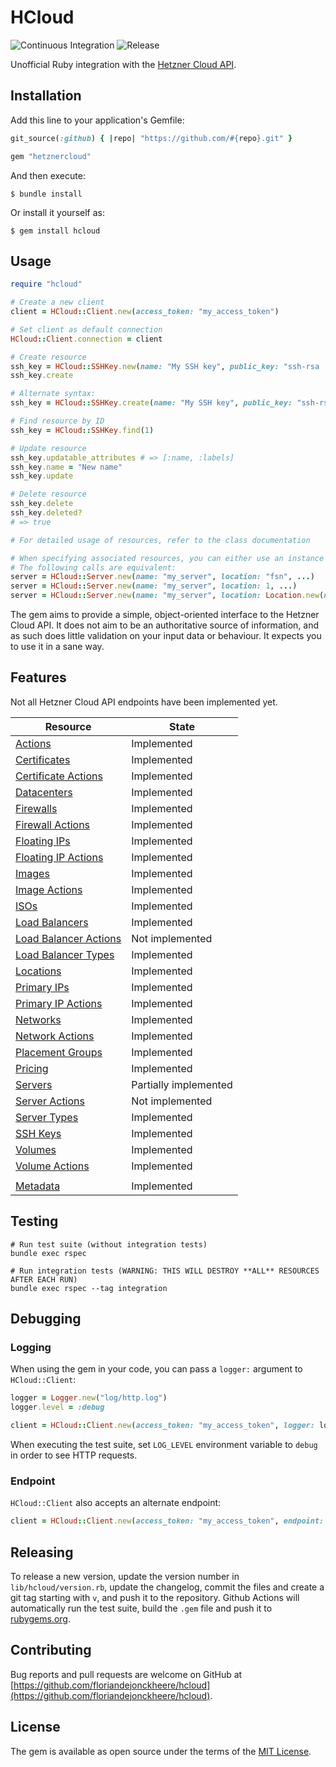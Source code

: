 # HCloud

![Continuous Integration](https://github.com/floriandejonckheere/hcloud/workflows/Continuous%20Integration/badge.svg)
![Release](https://img.shields.io/github/v/release/floriandejonckheere/hcloud?label=Latest%20release)

Unofficial Ruby integration with the [Hetzner Cloud API](https://docs.hetzner.cloud/).

## Installation

Add this line to your application's Gemfile:

```ruby
git_source(:github) { |repo| "https://github.com/#{repo}.git" }

gem "hetznercloud"
```

And then execute:

    $ bundle install

Or install it yourself as:

    $ gem install hcloud

## Usage

```ruby
require "hcloud"

# Create a new client
client = HCloud::Client.new(access_token: "my_access_token")

# Set client as default connection
HCloud::Client.connection = client

# Create resource
ssh_key = HCloud::SSHKey.new(name: "My SSH key", public_key: "ssh-rsa ...")
ssh_key.create

# Alternate syntax:
ssh_key = HCloud::SSHKey.create(name: "My SSH key", public_key: "ssh-rsa ...")

# Find resource by ID
ssh_key = HCloud::SSHKey.find(1)

# Update resource
ssh_key.updatable_attributes # => [:name, :labels]
ssh_key.name = "New name"
ssh_key.update

# Delete resource
ssh_key.delete
ssh_key.deleted?
# => true

# For detailed usage of resources, refer to the class documentation

# When specifying associated resources, you can either use an instance of the resource, an integer as ID or a string as name.
# The following calls are equivalent:
server = HCloud::Server.new(name: "my_server", location: "fsn", ...)
server = HCloud::Server.new(name: "my_server", location: 1, ...)
server = HCloud::Server.new(name: "my_server", location: Location.new(name: "fsn"), ...)
```

The gem aims to provide a simple, object-oriented interface to the Hetzner Cloud API.
It does not aim to be an authoritative source of information, and as such does little validation on your input data or behaviour.
It expects you to use it in a sane way.

## Features

Not all Hetzner Cloud API endpoints have been implemented yet.

| Resource                                                       | State                 |
|----------------------------------------------------------------|-----------------------|
| [Actions](lib/hcloud/resources/action.rb)                      | Implemented           |
| [Certificates](lib/hcloud/resources/certificate.rb)            | Implemented           |
| [Certificate Actions](lib/hcloud/resources/certificate.rb)     | Implemented           |
| [Datacenters](lib/hcloud/resources/datacenter.rb)              | Implemented           |
| [Firewalls](lib/hcloud/resources/firewall.rb)                  | Implemented           |
| [Firewall Actions](lib/hcloud/resources/firewall.rb)           | Implemented           |
| [Floating IPs](lib/hcloud/resources/floating_ip.rb)            | Implemented           |
| [Floating IP Actions](lib/hcloud/resources/floating_ip.rb)     | Implemented           |
| [Images](lib/hcloud/resources/image.rb)                        | Implemented           |
| [Image Actions](lib/hcloud/resources/image.rb)                 | Implemented           |
| [ISOs](lib/hcloud/resources/iso.rb)                            | Implemented           |
| [Load Balancers](lib/hcloud/resources/load_balancer.rb)        | Implemented           |
| [Load Balancer Actions](lib/hcloud/resources/load_balancer.rb) | Not implemented       |
| [Load Balancer Types](lib/hcloud/resources/load_balancer.rb)   | Implemented           |
| [Locations](lib/hcloud/resources/location.rb)                  | Implemented           |
| [Primary IPs](lib/hcloud/resources/primary_ip.rb)              | Implemented           |
| [Primary IP Actions](lib/hcloud/resources/primary_ip.rb)       | Implemented           |
| [Networks](lib/hcloud/resources/network.rb)                    | Implemented           |
| [Network Actions](lib/hcloud/resources/network.rb)             | Implemented           |
| [Placement Groups](lib/hcloud/resources/placement_group.rb)    | Implemented           |
| [Pricing](lib/hcloud/resources/pricing.rb)                     | Implemented           |
| [Servers](lib/hcloud/resources/server.rb)                      | Partially implemented |
| [Server Actions](lib/hcloud/resources/server.rb)               | Not implemented       |
| [Server Types](lib/hcloud/resources/server_type.rb)            | Implemented           |
| [SSH Keys](lib/hcloud/resources/ssh_key.rb)                    | Implemented           |
| [Volumes](lib/hcloud/resources/volume.rb)                      | Implemented           |
| [Volume Actions](lib/hcloud/resources/volume.rb)               | Implemented           |
|                                                                |                       |
| [Metadata](lib/hcloud/resources/metadata.rb)                   | Implemented           |

## Testing

```ssh
# Run test suite (without integration tests)
bundle exec rspec

# Run integration tests (WARNING: THIS WILL DESTROY **ALL** RESOURCES AFTER EACH RUN)
bundle exec rspec --tag integration
```

## Debugging

### Logging

When using the gem in your code, you can pass a `logger:` argument to `HCloud::Client`:

```ruby
logger = Logger.new("log/http.log")
logger.level = :debug

client = HCloud::Client.new(access_token: "my_access_token", logger: logger)
```

When executing the test suite, set `LOG_LEVEL` environment variable to `debug` in order to see HTTP requests.

### Endpoint

`HCloud::Client` also accepts an alternate endpoint:


```ruby
client = HCloud::Client.new(access_token: "my_access_token", endpoint: "https://myproxy/v1")
```

## Releasing

To release a new version, update the version number in `lib/hcloud/version.rb`, update the changelog, commit the files and create a git tag starting with `v`, and push it to the repository.
Github Actions will automatically run the test suite, build the `.gem` file and push it to [rubygems.org](https://rubygems.org).

## Contributing

Bug reports and pull requests are welcome on GitHub at [https://github.com/floriandejonckheere/hcloud](https://github.com/floriandejonckheere/hcloud). 

## License

The gem is available as open source under the terms of the [MIT License](https://opensource.org/licenses/MIT).
